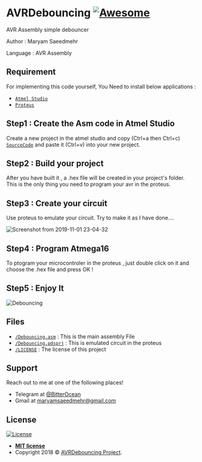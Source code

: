 # AVRDebouncing  [![Awesome](https://cdn.rawgit.com/sindresorhus/awesome/d7305f38d29fed78fa85652e3a63e154dd8e8829/media/badge.svg)](https://github.com/MaryamSaeedmehr/AVRDebouncing)

AVR Assembly simple debouncer

Author : Maryam Saeedmehr

Language : AVR Assembly

## **Requirement**

For implementing this code yourself, You Need to install below applications :

- <a href="https://www.microchip.com/mplab/avr-support/atmel-studio-7">`Atmel Studio`</a> 
- <a href="https://www.labcenter.com/downloads/">`Proteus`</a> 

## Step1 : Create the Asm code in Atmel Studio

Create a new project in the atmel studio and copy (Ctrl+a then Ctrl+c) <a href="https://github.com/MaryamSaeedmehr/AVRDebouncing/blob/master/Debouncing.asm">`SourceCode`</a> and paste it (Ctrl+v) into your new project.


## Step2 : Build your project

After you have built it , a .hex file will be created in your project's folder. This is the only thing you need to program your avr in the proteus.


## Step3 : Create your circuit

Use proteus to emulate your circuit. Try to make it as I have done....

![Screenshot from 2019-11-01 23-04-32](https://user-images.githubusercontent.com/49061503/68052190-60f3e480-fcfe-11e9-957b-88605ba983f3.png)



## Step4 : Program Atmega16

To ptogram your microcontroler in the proteus , just double click on it and choose the .hex file and press OK !


## Step5 : Enjoy It

![Debouncing](https://user-images.githubusercontent.com/49061503/68051787-7fa5ab80-fcfd-11e9-854e-8caf16418acc.gif)


## **Files**

- <a href="https://github.com/MaryamSaeedmehr/AVRDebouncing/blob/master/Debouncing.asm">`/Debouncing.asm`</a> : This is the main assembly File
- <a href="https://github.com/MaryamSaeedmehr/AVRDebouncing/blob/master/Debouncing.pdsprj">`/Debouncing.pdsprj`</a> : This is emulated circuit in the proteus
- <a href="https://github.com/MaryamSaeedmehr/AVRDebouncing/blob/master/LICENSE">`/LICENSE`</a> : The license of this project



## **Support**

Reach out to me at one of the following places!

- Telegram at <a href="https://t.me/BitterOcean" target="_blank">@BitterOcean</a>
- Gmail at <a href="mailto:maryamsaeedmehr@gmail.com" target="_blank">maryamsaeedmehr@gmail.com</a>

## **License**

[![License](https://img.shields.io/:license-mit-blue.svg?style=flat-square)](http://badges.mit-license.org)


- **[MIT license](http://opensource.org/licenses/mit-license.php)**
- Copyright 2018 © <a href="https://github.com/MaryamSaeedmehr/AVRDebouncing/blob/master/LICENSE">AVRDebouncing Project</a>.
